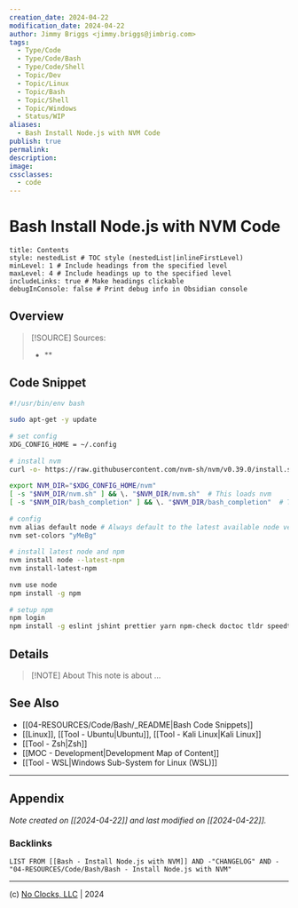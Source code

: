```yaml
---
creation_date: 2024-04-22
modification_date: 2024-04-22
author: Jimmy Briggs <jimmy.briggs@jimbrig.com>
tags:
  - Type/Code
  - Type/Code/Bash
  - Type/Code/Shell
  - Topic/Dev
  - Topic/Linux
  - Topic/Bash
  - Topic/Shell
  - Topic/Windows
  - Status/WIP
aliases:
  - Bash Install Node.js with NVM Code
publish: true
permalink:
description:
image:
cssclasses:
  - code
---
```


# Bash Install Node.js with NVM Code

```table-of-contents
title: Contents 
style: nestedList # TOC style (nestedList|inlineFirstLevel)
minLevel: 1 # Include headings from the specified level
maxLevel: 4 # Include headings up to the specified level
includeLinks: true # Make headings clickable
debugInConsole: false # Print debug info in Obsidian console
```

## Overview

> [!SOURCE] Sources:
> - **

## Code Snippet

```bash
#!/usr/bin/env bash
 
sudo apt-get -y update
 
# set config
XDG_CONFIG_HOME = ~/.config
 
# install nvm
curl -o- https://raw.githubusercontent.com/nvm-sh/nvm/v0.39.0/install.sh | bash
 
export NVM_DIR="$XDG_CONFIG_HOME/nvm"
[ -s "$NVM_DIR/nvm.sh" ] && \. "$NVM_DIR/nvm.sh"  # This loads nvm
[ -s "$NVM_DIR/bash_completion" ] && \. "$NVM_DIR/bash_completion"  # This loads nvm bash_completion
 
# config
nvm alias default node # Always default to the latest available node version on a shell
nvm set-colors "yMeBg"
 
# install latest node and npm
nvm install node --latest-npm
nvm install-latest-npm
 
nvm use node
npm install -g npm
 
# setup npm
npm login
npm install -g eslint jshint prettier yarn npm-check doctoc tldr speedtest-cli serve
```

## Details

> [!NOTE] About
> This note is about ...

## See Also

- [[04-RESOURCES/Code/Bash/_README|Bash Code Snippets]]
- [[Linux]], [[Tool - Ubuntu|Ubuntu]], [[Tool - Kali Linux|Kali Linux]]
- [[Tool - Zsh|Zsh]]
- [[MOC - Development|Development Map of Content]]
- [[Tool - WSL|Windows Sub-System for Linux (WSL)]]

***

## Appendix

*Note created on [[2024-04-22]] and last modified on [[2024-04-22]].*

### Backlinks

```dataview
LIST FROM [[Bash - Install Node.js with NVM]] AND -"CHANGELOG" AND -"04-RESOURCES/Code/Bash/Bash - Install Node.js with NVM"
```

***

(c) [No Clocks, LLC](https://github.com/noclocks) | 2024